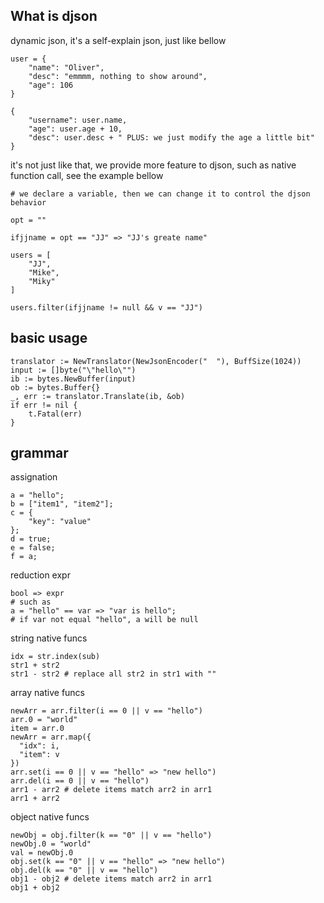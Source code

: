 ## What is djson

dynamic json, it's a self-explain json, just like bellow

```
user = {
    "name": "Oliver",
    "desc": "emmmm, nothing to show around",
    "age": 106
}

{
    "username": user.name,
    "age": user.age + 10,
    "desc": user.desc + " PLUS: we just modify the age a little bit"
}
```

it's not just like that, we provide more feature to djson, such as native function call, see the example bellow

```
# we declare a variable, then we can change it to control the djson behavior

opt = ""

ifjjname = opt == "JJ" => "JJ's greate name"

users = [
    "JJ",
    "Mike",
    "Miky"
]

users.filter(ifjjname != null && v == "JJ")

```

## basic usage

```golang
translator := NewTranslator(NewJsonEncoder("  "), BuffSize(1024))
input := []byte("\"hello\"")
ib := bytes.NewBuffer(input)
ob := bytes.Buffer{}
_, err := translator.Translate(ib, &ob)
if err != nil {
	t.Fatal(err)
}
```

## grammar

assignation
```
a = "hello";
b = ["item1", "item2"];
c = {
    "key": "value"
};
d = true;
e = false;
f = a;
```

reduction expr
```
bool => expr
# such as
a = "hello" == var => "var is hello";
# if var not equal "hello", a will be null
```

string native funcs
```
idx = str.index(sub)
str1 + str2
str1 - str2 # replace all str2 in str1 with ""
```

array native funcs
```
newArr = arr.filter(i == 0 || v == "hello")
arr.0 = "world"
item = arr.0
newArr = arr.map({
  "idx": i,
  "item": v
})
arr.set(i == 0 || v == "hello" => "new hello")
arr.del(i == 0 || v == "hello")
arr1 - arr2 # delete items match arr2 in arr1
arr1 + arr2
```
object native funcs

```
newObj = obj.filter(k == "0" || v == "hello")
newObj.0 = "world"
val = newObj.0
obj.set(k == "0" || v == "hello" => "new hello")
obj.del(k == "0" || v == "hello")
obj1 - obj2 # delete items match arr2 in arr1
obj1 + obj2
```

